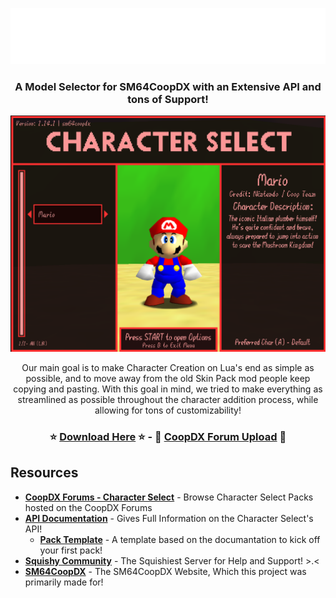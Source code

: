 <p align=center> <img src="images/page-header.png" width="800"> </p>

### <p align=center> A Model Selector for SM64CoopDX with an Extensive API and tons of Support!</p>

<p align=center> <img src="images/menu-preview.png" width="720"> </p>
 
<p align=center > Our main goal is to make Character Creation on Lua's end as simple as possible, and to move away from the old Skin Pack mod people keep copying and pasting. With this goal in mind, we tried to make everything as streamlined as possible throughout the character addition process, while allowing for tons of customizability! </p>

### <p align=center>⭐ [Download Here](https://github.com/Squishy6094/character-select-coop/releases) ⭐ - 🧰 [CoopDX Forum Upload](https://mods.sm64coopdx.com/mods/character-select.149/) 🧰</p>

## Resources
- **[CoopDX Forums - Character Select](http://mods.sm64coopdx.com/mods/categories/character-select.14/)** - Browse Character Select Packs hosted on the CoopDX Forums
- **[API Documentation](https://github.com/Squishy6094/character-select-coop/wiki/API-Documentation)** - Gives Full Information on the Character Select's API!
  - **[Pack Template](https://github.com/Squishy6094/char-select-template/archive/refs/heads/main.zip)** - A template based on the documantation to kick off your first pack!
- **[Squishy Community](https://discord.gg/2bg2FnFp6f)** - The Squishiest Server for Help and Support! >.<
- **[SM64CoopDX](https://sm64coopdx.com)** - The SM64CoopDX Website, Which this project was primarily made for!

